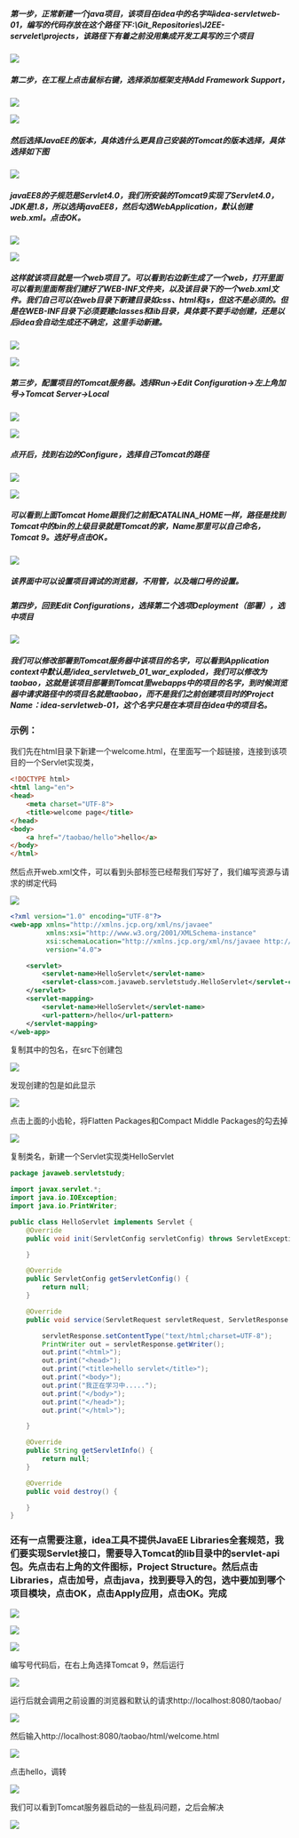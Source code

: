 ##### 第一步，正常新建一个java项目，该项目在idea中的名字叫idea-servletweb-01，编写的代码存放在这个路径下F:\Git_Repositories\J2EE-servelet\projects，该路径下有着之前没用集成开发工具写的三个项目

![](F:\Git_Repositories\J2EE-servelet\截图\idea创建web项目\1.png)

##### 第二步，在工程上点击鼠标右键，选择添加框架支持Add Framework Support，

![](F:\Git_Repositories\J2EE-servelet\截图\idea创建web项目\2.png)

![](F:\Git_Repositories\J2EE-servelet\截图\idea创建web项目\3.png)

##### 然后选择JavaEE的版本，具体选什么更具自己安装的Tomcat的版本选择，具体选择如下图

![](F:\Git_Repositories\J2EE-servelet\截图\idea创建web项目\4.png)

##### javaEE8的子规范是Servlet4.0，我们所安装的Tomcat9实现了Servlet4.0，JDK是1.8，所以选择javaEE8，然后勾选WebApplication，默认创建web.xml。点击OK。

![](F:\Git_Repositories\J2EE-servelet\截图\idea创建web项目\5.png)

![](F:\Git_Repositories\J2EE-servelet\截图\idea创建web项目\6.png)

##### 这样就该项目就是一个web项目了。可以看到右边新生成了一个web，打开里面可以看到里面帮我们建好了WEB-INF文件夹，以及该目录下的一个web.xml文件。我们自己可以在web目录下新建目录如css、html和js，但这不是必须的。但是在WEB-INF目录下必须要建classes和lib目录，具体要不要手动创建，还是以后idea会自动生成还不确定，这里手动新建。

![](F:\Git_Repositories\J2EE-servelet\截图\idea创建web项目\7.png)

![](F:\Git_Repositories\J2EE-servelet\截图\idea创建web项目\8.png)

##### 第三步，配置项目的Tomcat服务器。选择Run->Edit Configuration->左上角加号->Tomcat Server->Local

![](F:\Git_Repositories\J2EE-servelet\截图\idea创建web项目\9.png)

![](F:\Git_Repositories\J2EE-servelet\截图\idea创建web项目\10.png)

##### 点开后，找到右边的Configure，选择自己Tomcat的路径

![](F:\Git_Repositories\J2EE-servelet\截图\idea创建web项目\11.png)

![](F:\Git_Repositories\J2EE-servelet\截图\idea创建web项目\12.png)

##### 可以看到上面Tomcat Home跟我们之前配CATALINA_HOME一样，路径是找到Tomcat中的bin的上级目录就是Tomcat的家，Name那里可以自己命名，Tomcat 9。选好号点击OK。

![](F:\Git_Repositories\J2EE-servelet\截图\idea创建web项目\13.png)

##### 该界面中可以设置项目调试的浏览器，不用管，以及端口号的设置。

##### 第四步，回到Edit Configurations，选择第二个选项Deployment（部署），选中项目

![](F:\Git_Repositories\J2EE-servelet\截图\idea创建web项目\15.png)

##### 我们可以修改部署到Tomcat服务器中该项目的名字，可以看到Application context中默认是/idea_servletweb_01_war_exploded，我们可以修改为taobao，这就是该项目部署到Tomcat里webapps中的项目的名字，到时候浏览器中请求路径中的项目名就是taobao，而不是我们之前创建项目时的Project Name：idea-servletweb-01，这个名字只是在本项目在idea中的项目名。

### 示例：

我们先在html目录下新建一个welcome.html，在里面写一个超链接，连接到该项目的一个Servlet实现类，

```html
<!DOCTYPE html>
<html lang="en">
<head>
    <meta charset="UTF-8">
    <title>welcome page</title>
</head>
<body>
    <a href="/taobao/hello">hello</a>
</body>
</html>
```

然后点开web.xml文件，可以看到头部标签已经帮我们写好了，我们编写资源与请求的绑定代码

![](F:\Git_Repositories\J2EE-servelet\截图\idea创建web项目\16.png)

```xml
<?xml version="1.0" encoding="UTF-8"?>
<web-app xmlns="http://xmlns.jcp.org/xml/ns/javaee"
         xmlns:xsi="http://www.w3.org/2001/XMLSchema-instance"
         xsi:schemaLocation="http://xmlns.jcp.org/xml/ns/javaee http://xmlns.jcp.org/xml/ns/javaee/web-app_4_0.xsd"
         version="4.0">

    <servlet>
        <servlet-name>HelloServlet</servlet-name>
        <servlet-class>com.javaweb.servletstudy.HelloServlet</servlet-class>
    </servlet>
    <servlet-mapping>
        <servlet-name>HelloServlet</servlet-name>
        <url-pattern>/hello</url-pattern>
    </servlet-mapping>
</web-app>
```

复制其中的包名，在src下创建包

![](F:\Git_Repositories\J2EE-servelet\截图\idea创建web项目\17.png)

发现创建的包是如此显示

![](F:\Git_Repositories\J2EE-servelet\截图\idea创建web项目\18.png)

点击上面的小齿轮，将Flatten Packages和Compact Middle Packages的勾去掉

![](F:\Git_Repositories\J2EE-servelet\截图\idea创建web项目\19.png)

复制类名，新建一个Servlet实现类HelloServlet

```java
package javaweb.servletstudy;

import javax.servlet.*;
import java.io.IOException;
import java.io.PrintWriter;

public class HelloServlet implements Servlet {
    @Override
    public void init(ServletConfig servletConfig) throws ServletException {

    }

    @Override
    public ServletConfig getServletConfig() {
        return null;
    }

    @Override
    public void service(ServletRequest servletRequest, ServletResponse servletResponse) throws ServletException, IOException {

        servletResponse.setContentType("text/html;charset=UTF-8");
        PrintWriter out = servletResponse.getWriter();
        out.print("<html>");
        out.print("<head>");
        out.print("<title>hello servlet</title>");
        out.print("<body>");
        out.print("我正在学习中.....");
        out.print("</body>");
        out.print("</head>");
        out.print("</html>");

    }

    @Override
    public String getServletInfo() {
        return null;
    }

    @Override
    public void destroy() {

    }
}
```



### 还有一点需要注意，idea工具不提供JavaEE Libraries全套规范，我们要实现Servlet接口，需要导入Tomcat的lib目录中的servlet-api包。先点击右上角的文件图标，Project Structure。然后点击Libraries，点击加号，点击java，找到要导入的包，选中要加到哪个项目模块，点击OK，点击Apply应用，点击OK。完成

![](F:\Git_Repositories\J2EE-servelet\截图\idea创建web项目\20.png)

![](F:\Git_Repositories\J2EE-servelet\截图\idea创建web项目\21.png)

![](F:\Git_Repositories\J2EE-servelet\截图\idea创建web项目\22.png)

编写号代码后，在右上角选择Tomcat 9，然后运行

![](F:\Git_Repositories\J2EE-servelet\截图\idea创建web项目\23.png)

运行后就会调用之前设置的浏览器和默认的请求http://localhost:8080/taobao/

![](F:\Git_Repositories\J2EE-servelet\截图\idea创建web项目\24.png)

然后输入http://localhost:8080/taobao/html/welcome.html

![](F:\Git_Repositories\J2EE-servelet\截图\idea创建web项目\25.png)

点击hello，调转

![](F:\Git_Repositories\J2EE-servelet\截图\idea创建web项目\26.png)

我们可以看到Tomcat服务器启动的一些乱码问题，之后会解决

![](F:\Git_Repositories\J2EE-servelet\截图\idea创建web项目\27.png)